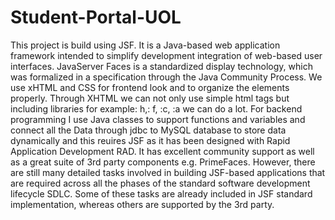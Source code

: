 # Student-Portal-UOL
This project is build using JSF. It is a Java-based web application framework intended to simplify development integration of web-based user interfaces. JavaServer Faces is a standardized display technology, which was formalized in a specification through the Java Community Process. We use xHTML and CSS for frontend look and to organize the elements properly. Through XHTML we can not only use simple html tags but including libraries for example: h,: f, :c, :a we can do a lot. For backend programming I use Java classes to support functions and variables and connect all the Data through jdbc to MySQL database to store data dynamically and this reuires JSF as it has been designed with Rapid Application Development RAD. It has excellent community support as well as a great suite of 3rd party components e.g. PrimeFaces. However, there are still many detailed tasks involved in building JSF-based applications that are required across all the phases of the standard software development lifecycle SDLC. Some of these tasks are already included in JSF standard implementation, whereas others are supported by the 3rd party.
